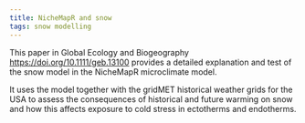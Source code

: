 ```yaml
---
title: NicheMapR and snow
tags: snow modelling
---
```

This paper in Global Ecology and Biogeography <a href="https://doi.org/10.1111/geb.13100">https://doi.org/10.1111/geb.13100</a> provides a detailed explanation and test of the snow model in the NicheMapR microclimate model. 
<p>
It uses the model together with the gridMET historical weather grids for the USA to assess the consequences of historical and future warming on snow and how this affects exposure to cold stress in ectotherms and endotherms. 
<p>
